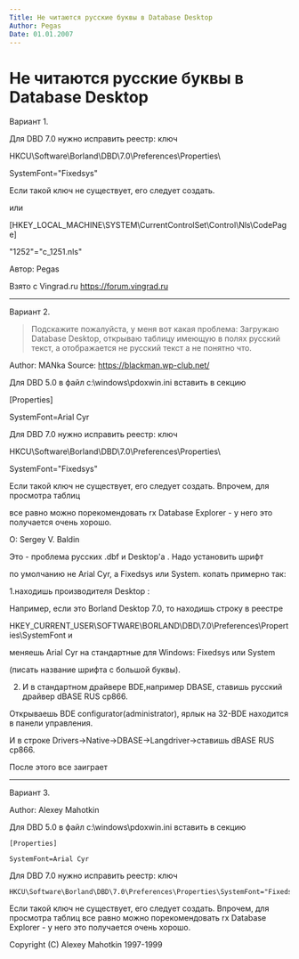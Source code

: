 ```yaml
---
Title: Не читаются русские буквы в Database Desktop
Author: Pegas
Date: 01.01.2007
---
```



Не читаются русские буквы в Database Desktop
============================================

Вариант 1.

Для DBD 7.0 нужно исправить реестр: ключ

HKCU\\Software\\Borland\\DBD\\7.0\\Preferences\\Properties\

SystemFont="Fixedsys"

Если такой ключ не существует, его следует создать.

или

[HKEY\_LOCAL\_MACHINE\\SYSTEM\\CurrentControlSet\\Control\\Nls\\CodePage]

"1252"="c\_1251.nls"

Автор: Pegas

Взято с Vingrad.ru <https://forum.vingrad.ru>

------------------------------------------------------------------------

Вариант 2.

>Подскажите пожалуйста, у меня вот какая проблема:
>Загружаю Database Desktop, открываю таблицу имеющую в полях русский текст,
>а отображается не русский текст а не понятно что.

Author: MANka
Source: <https://blackman.wp-club.net/>

Для DBD 5.0 в файл c:\\windows\\pdoxwin.ini вставить в секцию

[Properties]

SystemFont=Arial Cyr

Для DBD 7.0 нужно исправить реестр: ключ

HKCU\\Software\\Borland\\DBD\\7.0\\Preferences\\Properties\

SystemFont="Fixedsys"

Если такой ключ не существует, его следует создать. Впрочем, для
просмотра таблиц

все равно можно порекомендовать rx Database Explorer - у него это
получается очень хорошо.

О: Sergey V. Baldin

Это - проблема русских .dbf и Desktop\'а . Надо установить шрифт

по умолчанию не Arial Cyr, а Fixedsys или System. копать примерно так:

1.находишь производителя Desktop :

Например, если это Borland Desktop 7.0, то находишь строку в реестре

HKEY\_CURRENT\_USER\\SOFTWARE\\BORLAND\\DBD\\7.0\\Preferences\\Properties\\SystemFont
и

меняешь Arial Cyr на стандартные для Windows: Fixedsys или System

(писать название шрифта с большой буквы).

2. И в стандартном драйвере BDE,например DBASE, ставишь русский драйвер
dBASE RUS cp866.

Открываешь BDE configurator(administrator), ярлык на 32-BDE находится в
панели управления.

И в строке Drivers-\>Native-\>DBASE-\>Langdriver-\>ставишь dBASE RUS
cp866.

После этого все заиграет


------------------------------------------------------------------------

Вариант 3.

Author: Alexey Mahotkin

Для DBD 5.0 в файл c:\\windows\\pdoxwin.ini вставить в секцию

    [Properties]
     
    SystemFont=Arial Cyr

Для DBD 7.0 нужно исправить реестр: ключ

    HKCU\Software\Borland\DBD\7.0\Preferences\Properties\SystemFont="Fixedsys"

Если такой ключ не существует, его следует создать. Впрочем, для
просмотра таблиц все равно можно порекомендовать rx Database
Explorer - у него это получается очень хорошо.

Copyright (C) Alexey Mahotkin 1997-1999
